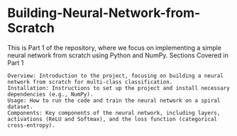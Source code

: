 # Building-Neural-Network-from-Scratch

This is Part 1 of the repository, where we focus on implementing a simple neural network from scratch using Python and NumPy.
Sections Covered in Part 1

    Overview: Introduction to the project, focusing on building a neural network from scratch for multi-class classification.
    Installation: Instructions to set up the project and install necessary dependencies (e.g., NumPy).
    Usage: How to run the code and train the neural network on a spiral dataset.
    Components: Key components of the neural network, including layers, activations (ReLU and Softmax), and the loss function (categorical cross-entropy).
